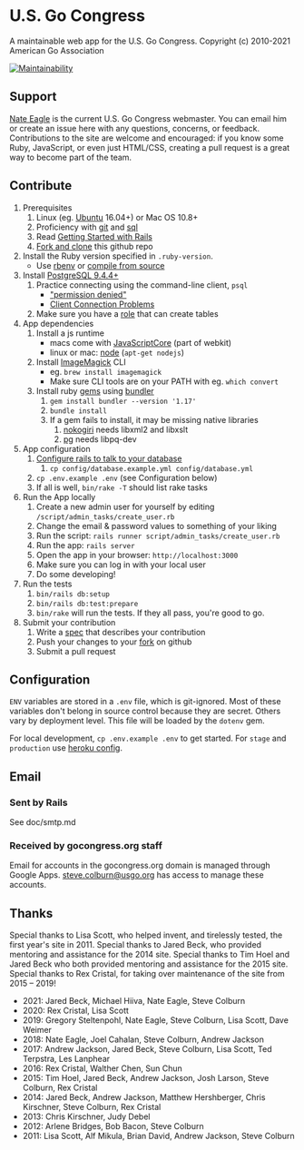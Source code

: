 # U.S. Go Congress

A maintainable web app for the U.S. Go Congress.
Copyright (c) 2010-2021 American Go Association

[![Maintainability](https://api.codeclimate.com/v1/badges/7cd3a1aa0823c9d00c0c/maintainability)](https://codeclimate.com/github/usgo/gocongress/maintainability)

## Support

[Nate Eagle](mailto:nate.eagle@usgo.org) is the current U.S. Go
Congress webmaster. You can email him or create an issue here with any
questions, concerns, or feedback. Contributions to the site are welcome and
encouraged: if you know some Ruby, JavaScript, or even just HTML/CSS, creating
a pull request is a great way to become part of the team.

## Contribute

1. Prerequisites
   1. Linux (eg. [Ubuntu][15] 16.04+) or Mac OS 10.8+
   1. Proficiency with [git][13] and [sql][14]
   1. Read [Getting Started with Rails][16]
   1. [Fork and clone][8] this github repo
1. Install the Ruby version specified in `.ruby-version`.
   - Use [rbenv][9] or [compile from source][10]
1. Install [PostgreSQL 9.4.4+][5]
   1. Practice connecting using the command-line client, `psql`
      - ["permission denied"][3]
      - [Client Connection Problems][4]
   1. Make sure you have a [role][19] that can create tables
1. App dependencies
   1. Install a js runtime
      - macs come with [JavaScriptCore][20] (part of webkit)
      - linux or mac: [node][11] (`apt-get nodejs`)
   1. Install [ImageMagick][22] CLI
      - eg. `brew install imagemagick`
      - Make sure CLI tools are on your PATH with eg. `which convert`
   1. Install ruby [gems][21] using [bundler][12]
      1. `gem install bundler --version '1.17'`
      1. `bundle install`
      1. If a gem fails to install, it may be missing native libraries
         1. [nokogiri][17] needs libxml2 and libxslt
         1. [pg][18] needs libpq-dev
1. App configuration
   1. [Configure rails to talk to your database][6]
      1. `cp config/database.example.yml config/database.yml`
   1. `cp .env.example .env` (see Configuration below)
   1. If all is well, `bin/rake -T` should list rake tasks
1. Run the App locally
   1. Create a new admin user for yourself by editing `/script/admin_tasks/create_user.rb`
   1. Change the email & password values to something of your liking
   1. Run the script: `rails runner script/admin_tasks/create_user.rb`
   1. Run the app: `rails server`
   1. Open the app in your browser: `http://localhost:3000`
   1. Make sure you can log in with your local user
   1. Do some developing!
1. Run the tests
   1. `bin/rails db:setup`
   1. `bin/rails db:test:prepare`
   1. `bin/rake` will run the tests. If they all pass, you're good to go.
1. Submit your contribution
   1. Write a [spec][7] that describes your contribution
   1. Push your changes to your [fork][8] on github
   1. Submit a pull request

## Configuration

`ENV` variables are stored in a `.env` file, which is git-ignored.
Most of these variables don't belong in source control because they
are secret. Others vary by deployment level. This file will be
loaded by the `dotenv` gem.

For local development, `cp .env.example .env` to get started.
For `stage` and `production` use [heroku config][2].

## Email

### Sent by Rails

See doc/smtp.md

### Received by gocongress.org staff

Email for accounts in the gocongress.org domain is managed through
Google Apps. steve.colburn@usgo.org has access to manage these accounts.

## Thanks

Special thanks to Lisa Scott, who helped invent, and tirelessly tested, the
first year's site in 2011. Special thanks to Jared Beck, who provided
mentoring and assistance for the 2014 site. Special thanks to Tim Hoel and
Jared Beck who both provided mentoring and assistance for the 2015 site.
Special thanks to Rex Cristal, for taking over maintenance of the site from
2015 – 2019!

- 2021: Jared Beck, Michael Hiiva, Nate Eagle, Steve Colburn
- 2020: Rex Cristal, Lisa Scott
- 2019: Gregory Steltenpohl, Nate Eagle, Steve Colburn, Lisa Scott, Dave Weimer
- 2018: Nate Eagle, Joel Cahalan, Steve Colburn, Andrew Jackson
- 2017: Andrew Jackson, Jared Beck, Steve Colburn, Lisa Scott, Ted Terpstra, Les Lanphear
- 2016: Rex Cristal, Walther Chen, Sun Chun
- 2015: Tim Hoel, Jared Beck, Andrew Jackson, Josh Larson, Steve Colburn, Rex Cristal
- 2014: Jared Beck, Andrew Jackson, Matthew Hershberger, Chris Kirschner, Steve
  Colburn, Rex Cristal
- 2013: Chris Kirschner, Judy Debel
- 2012: Arlene Bridges, Bob Bacon, Steve Colburn
- 2011: Lisa Scott, Alf Mikula, Brian David, Andrew Jackson, Steve Colburn

[1]: http://blog.daviddollar.org/2011/05/06/introducing-foreman.html
[2]: https://devcenter.heroku.com/articles/config-vars
[3]: http://bit.ly/YJFlPQ
[4]: http://www.postgresql.org/docs/9.4/interactive/server-start.html#CLIENT-CONNECTION-PROBLEMS
[5]: http://www.postgresql.org/docs/9.4/interactive/index.html
[6]: http://edgeguides.rubyonrails.org/configuring.html#configuring-a-database
[7]: https://www.relishapp.com/rspec
[8]: https://help.github.com/articles/fork-a-repo
[9]: https://github.com/sstephenson/rbenv
[10]: https://www.ruby-lang.org/en/downloads/
[11]: http://nodejs.org/
[12]: http://bundler.io/
[13]: http://git-scm.com/
[14]: http://www.postgresql.org/docs/9.4/static/sql.html
[15]: http://www.ubuntu.com/
[16]: http://guides.rubyonrails.org/
[17]: http://nokogiri.org/tutorials/installing_nokogiri.html
[18]: https://bitbucket.org/ged/ruby-pg/wiki/Home
[19]: http://www.postgresql.org/docs/9.4/interactive/user-manag.html
[20]: http://trac.webkit.org/wiki/JavaScriptCore
[21]: http://guides.rubygems.org/
[22]: https://imagemagick.org/

